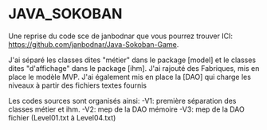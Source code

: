 # JAVA_SOKOBAN

Une reprise du code sce de janbodnar que vous pourrez trouver ICI: https://github.com/janbodnar/Java-Sokoban-Game.

J'ai séparé les classes dites "métier" dans le package [model] et le classes dites "d'affichage" dans le package [ihm]. J'ai rajouté des Fabriques, mis en place le modèle MVP. J'ai également mis en place la [DAO] qui charge les niveaux à partir des fichiers textes fournis

Les codes sources sont organisés ainsi:
-V1: première séparation des classes métier et ihm.
-V2: mep de la DAO mémoire
-V3: mep de la DAO fichier (Level01.txt à Level04.txt)


  
